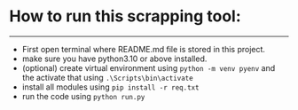 # How to run this scrapping tool:
---
- First open terminal where README.md file is stored in this project.
- make sure you have python3.10 or above installed.
- (optional) create virtual environment using `python -m venv pyenv` and the activate that using `.\Scripts\bin\activate` 
- install all modules using `pip install -r req.txt`
- run the code using `python run.py`

